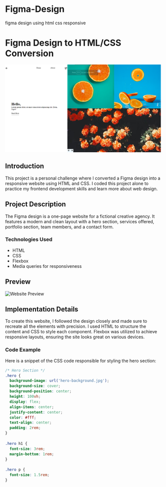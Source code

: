 # Figma-Design
figma design using html css responsive
# Figma Design to HTML/CSS Conversion

![Preview](ss.png)

## Introduction
This project is a personal challenge where I converted a Figma design into a responsive website using HTML and CSS. I coded this project alone to practice my frontend development skills and learn more about web design.

## Project Description
The Figma design is a one-page website for a fictional creative agency. It features a modern and clean layout with a hero section, services offered, portfolio section, team members, and a contact form.

### Technologies Used
- HTML
- CSS
- Flexbox
- Media queries for responsiveness

## Preview
![Website Preview](ss2.png)

## Implementation Details
To create this website, I followed the design closely and made sure to recreate all the elements with precision. I used HTML to structure the content and CSS to style each component. Flexbox was utilized to achieve responsive layouts, ensuring the site looks great on various devices.

### Code Example
Here is a snippet of the CSS code responsible for styling the hero section:

```css
/* Hero Section */
.hero {
  background-image: url('hero-background.jpg');
  background-size: cover;
  background-position: center;
  height: 100vh;
  display: flex;
  align-items: center;
  justify-content: center;
  color: #fff;
  text-align: center;
  padding: 2rem;
}

.hero h1 {
  font-size: 3rem;
  margin-bottom: 1rem;
}

.hero p {
  font-size: 1.5rem;
}

